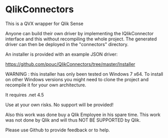 # QlikConnectors

This is a QVX wrapper for Qlik Sense

Anyone can build their own driver by implementing the IQlikConnector interface and this without recompiling the whole project. The generated driver can then be deployed in the "connectors" directory.

An installer is provided with an example JSON driver:

https://github.com/pouc/QlikConnectors/tree/master/Installer

WARNING : this installer has only been tested on Windows 7 x64. To install on other Windows versions you might need to clone the project and recompile it for your own architecture.

It requires .net 4.5

Use at your own risks. No support will be provided!

Also this work was done buy a Qlik Employee in his spare time. This work was not done by Qlik and will thus NOT BE SUPPORTED by Qlik.

Please use Github to provide feedback or to help.
